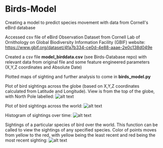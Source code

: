 # Birds-Model

Creating a model to predict species movement with data from Cornell's eBird database

Accessed csv file of eBird Observation Dataset from Cornell Lab of Ornithology
on Global Biodiversity Information Facility (GBIF) website:
https://www.gbif.org/dataset/4fa7b334-ce0d-4e88-aaae-2e0c138d049e

Created a csv file **model_birddata.csv** (see Birds-Database repo) with relevant data from original file and some feature
engineered parameters (X,Y,Z coordinates and Absolute Date)

Plotted maps of sighting and further analysis to come in **birds_model.py**

Plot of bird sightings across the globe (based on X,Y,Z coordinates calculated from Latitude and Longitude). View is from the top of
the globe, with North Pole labelled:
![alt text](https://github.com/savanaconda/Birds-Model/blob/master/Plots/BirdSightingsAcrossTheGlobe.png)

Plot of bird sightings across the world:
![alt text](https://github.com/savanaconda/Birds-Model/blob/master/Plots/BirdSightingsAcrossTheWorld.png)

Histogram of sightings over time:
![alt text](https://github.com/savanaconda/Birds-Model/blob/master/Plots/NumberOfSightingsOverTime.png)

Sightings of a particular species of bird over the world. This function can be called to view the sightings of any
specified species. Color of points moves from yellow to the red, with yellow being the least recent and red being the
most recent sighting:
![alt text](https://github.com/savanaconda/Birds-Model/blob/master/Plots/SightingsOfParticularBirdOverTime.png)
